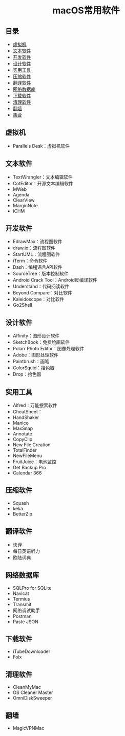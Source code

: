 <h1 align="center">macOS常用软件</h1>

## 目录
* [虚拟机](#虚拟机)
* [文本软件](#文本软件)
* [开发软件](#开发软件)
* [设计软件](#设计软件)
* [实用工具](#实用工具)
* [压缩软件](#压缩软件)
* [翻译软件](#翻译软件)
* [网络数据库](#网络数据库)
* [下载软件](#下载软件)
* [清理软件](#清理软件)
* [翻墙](#翻墙)
* [集合](#集合)

## 虚拟机
* Parallels Desk：虚拟机软件

## 文本软件
* TextWrangler：文本编辑软件 
* CotEditor：开源文本编辑软件
* MWeb
* Agenda
* ClearView
* MarginNote
* iCHM


## 开发软件
* EdrawMax：流程图软件
* draw.io：流程图软件
* StartUML：流程图软件
* iTerm：命令软件
* Dash：编程语言API软件
* SourceTree：版本控制软件
* Android Crack Tool：Android反编译软件
* Understand：代码阅读软件
* Beyond Compare：对比软件
* Kaleidoscope：对比软件
* Go2Shell

## 设计软件
* Affinity：图形设计软件
* SketchBook：免费绘画软件
* Polarr Photo Editor：图像处理软件
* Adobe：图形处理软件
* Paintbrush：画笔
* ColorSquid：拾色器
* Drop：拾色器

## 实用工具
* Alfred：万能搜索软件
* CheatSheet：
* HandShaker
* Manico
* MaxSnap
* Annotate
* CopyClip
* New File Creation
* TotalFinder
* NewFileMenu
* FruitJuice：电池监控
* Get Backup Pro
* Calendar 366

## 压缩软件
* Squash
* keka
* BetterZip

## 翻译软件
* 快译
* 每日英语听力
* 欧陆词典

## 网络数据库
* SQLPro for SQLite
* Navicat
* Termius
* Transmit
* 网络调试助手
* Postman
* Paste JSON

## 下载软件
* iTubeDownloader
* Folx

## 清理软件
* CleanMyMac
* OS Cleaner Master
* OmniDiskSweeper

## 翻墙
* MagicVPNMac

